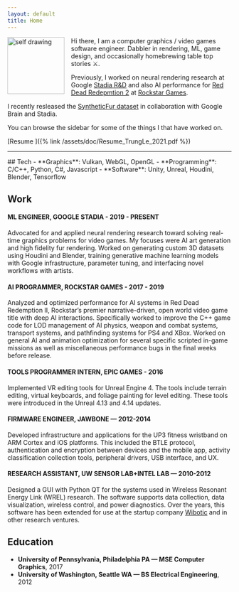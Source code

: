 ```yaml
---
layout: default
title: Home
---
```


<img width=128px src="{% link /assets/images/self_drawing.jpg %}" alt="self drawing" style="float: left; margin: 0px 15px 0px 0px;"> Hi there, I am a computer graphics / video games software engineer. Dabbler in rendering, ML, game design, and occasionally homebrewing table top stories ⚔️. 


Previously, I worked on neural rendering research at Google [Stadia R&D](https://stadia.dev/) and also AI performance for [Red Dead Redepmtion 2](https://www.rockstargames.com/reddeadredemption2/) at [Rockstar Games](https://www.rockstargames.com/).

I recently resleased the [SyntheticFur dataset](https://github.com/google-research-datasets/synthetic-fur) in collaboration with Google Brain and Stadia.

You can browse the sidebar for some of the things I that have worked on.

[<i class="fas fa-envelope fa-lg icon"></i>](mailto:trungtuanle90@gmail.com)
[<i class="fab fa-linkedin fa-lg icon"></i>](https://www.linkedin.com/in/trungtuanle/)
[<i class="fab fa-github fa-lg icon"></i>](https://github.com/trungtle)
[<i class="fab fa-twitter-square fa-lg icon"></i>](https://twitter.com/trungle90)
[Resume <i class="fas fa-download fa-lg icon"></i>]({% link /assets/doc/Resume_TrungLe_2021.pdf %})


<hr/>
## Tech
- **Graphics**: Vulkan, WebGL, OpenGL
- **Programming**: C/C++, Python, C#, Javascript
- **Software**: Unity, Unreal, Houdini, Blender, Tensorflow

## Work
#### ML ENGINEER, GOOGLE STADIA - 2019 - PRESENT

Advocated for and applied neural rendering research toward solving real-time graphics problems for video games. My focuses were AI art generation and high fidelity fur rendering. Worked on generating custom 3D datasets using Houdini and Blender, training generative machine learning models with Google infrastructure, parameter tuning, and interfacing novel workflows with artists. 

#### AI PROGRAMMER, ROCKSTAR GAMES - 2017 - 2019

Analyzed and optimized performance for AI systems in Red Dead Redemption II, Rockstar’s premier narrative-driven, open world video game title with deep AI interactions.  Specifically worked to improve  the C++ game code for LOD management of AI physics, weapon and combat systems, transport systems, and pathfinding systems for PS4 and XBox. Worked on general AI and animation optimization for several specific scripted in-game missions as well as miscellaneous performance bugs in the final weeks before release. 

#### TOOLS PROGRAMMER INTERN, EPIC GAMES - 2016

Implemented VR editing tools for Unreal Engine 4. The tools include terrain editing, virtual keyboards, and foliage painting for level editing. These tools were introduced in the Unreal 4.13 and 4.14 updates.

#### FIRMWARE ENGINEER, JAWBONE — 2012-2014

Developed infrastructure and applications for the UP3 fitness wristband on ARM Cortex and iOS platforms. This included the BTLE protocol, authentication and encryption between devices and the mobile app, activity classification collection tools, peripheral drivers, USB interface, and UX.

#### RESEARCH ASSISTANT, UW SENSOR LAB+INTEL LAB — 2010-2012

Designed a GUI with Python QT for the systems used in Wireless Resonant Energy Link (WREL) research. The software supports data collection, data visualization, wireless control, and power diagnostics. Over the years, this software has been extended for use at the startup company [Wibotic](https://www.wibotic.com/) and in other research ventures.

## Education

- **University of Pennsylvania, Philadelphia PA — MSE Computer Graphics**, 2017
- **University of Washington, Seattle WA — BS Electrical Engineering**, 2012




